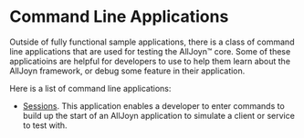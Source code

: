 # Command Line Applications

Outside of fully functional sample applications, there is a class of 
command line applications that are used for testing the AllJoyn&trade; core. 
Some of these applicatioins are helpful for developers to use to help 
them learn about the AllJoyn framework, or debug some feature in their application.

Here is a list of command line applications:

- [Sessions][sessions]. This application enables a developer to enter commands 
to build up the start of an AllJoyn application to simulate a client or service to test with.

[sessions]: /develop/run-sample-apps/test/sessions 
